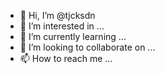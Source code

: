 - 👋 Hi, I’m @tjcksdn
- 👀 I’m interested in ...
- 🌱 I’m currently learning ...
- 💞️ I’m looking to collaborate on ...
- 📫 How to reach me ...

<!---
tjcksdn/tjcksdn is a ✨ special ✨ repository because its `README.md` (this file) appears on your GitHub profile.
You can click the Preview link to take a look at your changes.
--->
